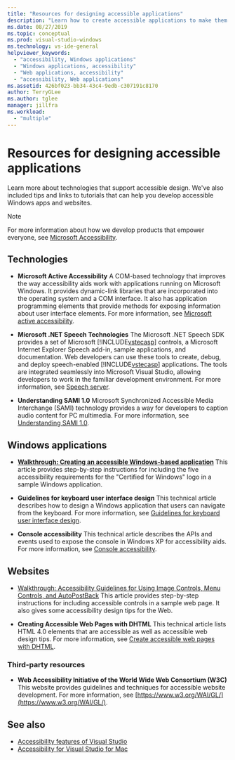 ```yaml
---
title: "Resources for designing accessible applications"
description: "Learn how to create accessible applications to make them easier for people with disabilities to use."
ms.date: 08/27/2019
ms.topic: conceptual
ms.prod: visual-studio-windows
ms.technology: vs-ide-general
helpviewer_keywords:
  - "accessibility, Windows applications"
  - "Windows applications, accessibility"
  - "Web applications, accessibility"
  - "accessibility, Web applications"
ms.assetid: 426bf023-bb34-43c4-9edb-c307191c8170
author: TerryGLee
ms.author: tglee
manager: jillfra
ms.workload:
  - "multiple"
---
```

# Resources for designing accessible applications

Learn more about technologies that support accessible design. We've also included tips and links to tutorials that can help you develop accessible Windows apps and websites.

>[!NOTE]
>For more information about how we develop products that empower everyone, see [Microsoft Accessibility](https://www.microsoft.com/accessibility/).

## Technologies

* **Microsoft Active Accessibility** A COM-based technology that improves the way accessibility aids work with applications running on Microsoft Windows. It provides dynamic-link libraries that are incorporated into the operating system and a COM interface. It also has application programming elements that provide methods for exposing information about user interface elements. For more information, see [Microsoft active accessibility](/windows/desktop/WinAuto/microsoft-active-accessibility).

* **Microsoft .NET Speech Technologies** The Microsoft .NET Speech SDK provides a set of Microsoft [!INCLUDE[vstecasp](../../code-quality/includes/vstecasp_md.md)] controls, a Microsoft Internet Explorer Speech add-in, sample applications, and documentation. Web developers can use these tools to create, debug, and deploy speech-enabled [!INCLUDE[vstecasp](../../code-quality/includes/vstecasp_md.md)] applications. The tools are integrated seamlessly into Microsoft Visual Studio, allowing developers to work in the familiar development environment. For more information, see [Speech server](/previous-versions/office/developer/speech-technologies/ms950383\(v\=msdn.10\)).

* **Understanding SAMI 1.0** Microsoft Synchronized Accessible Media Interchange (SAMI) technology provides a way for developers to caption audio content for PC multimedia. For more information, see [Understanding SAMI 1.0](/previous-versions/windows/desktop/dnacc/understanding-sami-1.0).

## Windows applications

* **[Walkthrough: Creating an accessible Windows-based application](/dotnet/framework/winforms/advanced/walkthrough-creating-an-accessible-windows-based-application)** This article provides step-by-step instructions for including the five accessibility requirements for the "Certified for Windows" logo in a sample Windows application.

* **Guidelines for keyboard user interface design** This technical article describes how to design a Windows application that users can navigate from the keyboard. For more information, see [Guidelines for keyboard user interface design](/previous-versions/windows/desktop/dnacc/guidelines-for-keyboard-user-interface-design).

* **Console accessibility** This technical article describes the APIs and events used to expose the console in Windows XP for accessibility aids. For more information, see [Console accessibility](/previous-versions/windows/desktop/dnacc/console-accessibility).

## Websites

- [Walkthrough: Accessibility Guidelines for Using Image Controls, Menu Controls, and AutoPostBack](/previous-versions/3has1x30(v=vs.140)) This article provides step-by-step instructions for including accessible controls in a sample web page. It also gives some accessibility design tips for the Web.

- **Creating Accessible Web Pages with DHTML** This technical article lists HTML 4.0 elements that are accessible as well as accessible web design tips. For more information, see [Create accessible web pages with DHTML](/previous-versions//ms528445(v=vs.85)).

### Third-party resources

- **Web Accessibility Initiative of the World Wide Web Consortium (W3C)** This website provides guidelines and techniques for accessible website development. For more information, see [https://www.w3.org/WAI/GL/](https://www.w3.org/WAI/GL/).

## See also

* [Accessibility features of Visual Studio](../../ide/reference/accessibility-features-of-visual-studio.md)
* [Accessibility for Visual Studio for Mac](/visualstudio/mac/accessibility/)